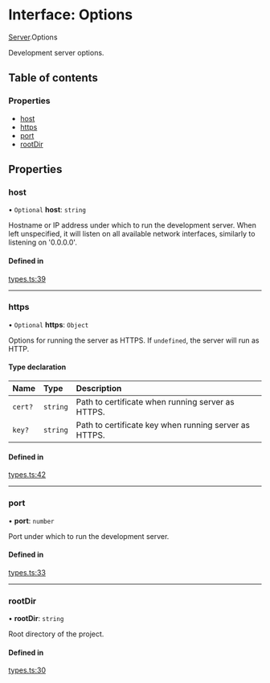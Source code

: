 # Interface: Options

[Server](../modules/Server.md).Options

Development server options.

## Table of contents

### Properties

- [host](./Server.Options.md#host)
- [https](./Server.Options.md#https)
- [port](./Server.Options.md#port)
- [rootDir](./Server.Options.md#rootdir)

## Properties

### host

• `Optional` **host**: `string`

Hostname or IP address under which to run the development server.
When left unspecified, it will listen on all available network interfaces, similarly to listening on '0.0.0.0'.

#### Defined in

[types.ts:39](https://github.com/callstack/repack/blob/1d9a1bb/packages/dev-server/src/types.ts#L39)

___

### https

• `Optional` **https**: `Object`

Options for running the server as HTTPS. If `undefined`, the server will run as HTTP.

#### Type declaration

| Name | Type | Description |
| :------ | :------ | :------ |
| `cert?` | `string` | Path to certificate when running server as HTTPS. |
| `key?` | `string` | Path to certificate key when running server as HTTPS. |

#### Defined in

[types.ts:42](https://github.com/callstack/repack/blob/1d9a1bb/packages/dev-server/src/types.ts#L42)

___

### port

• **port**: `number`

Port under which to run the development server.

#### Defined in

[types.ts:33](https://github.com/callstack/repack/blob/1d9a1bb/packages/dev-server/src/types.ts#L33)

___

### rootDir

• **rootDir**: `string`

Root directory of the project.

#### Defined in

[types.ts:30](https://github.com/callstack/repack/blob/1d9a1bb/packages/dev-server/src/types.ts#L30)
